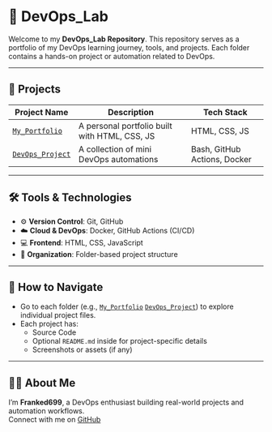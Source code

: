 # 🚀 DevOps_Lab

Welcome to my **DevOps_Lab Repository**. This repository serves as a portfolio of my DevOps learning journey, tools, and projects. Each folder contains a hands-on project or automation related to DevOps.

---

## 📂 Projects

| Project Name       | Description                                  | Tech Stack         |
|--------------------|----------------------------------------------|--------------------|
| [`My_Portfolio`](./My_Portfolio)   | A personal portfolio built with HTML, CSS, JS | HTML, CSS, JS      |
| [`DevOps_Project`](./DevOps_Project) | A collection of mini DevOps automations        | Bash, GitHub Actions, Docker |

---

## 🛠️ Tools & Technologies

- ⚙️ **Version Control**: Git, GitHub  
- ☁️ **Cloud & DevOps**: Docker, GitHub Actions (CI/CD)  
- 💻 **Frontend**: HTML, CSS, JavaScript  
- 📁 **Organization**: Folder-based project structure  

---

## 📌 How to Navigate

- Go to each folder (e.g., [`My_Portfolio`](./My_Portfolio) [`DevOps_Project`](./DevOps_Project)) to explore individual project files.
- Each project has:
  - Source Code
  - Optional `README.md` inside for project-specific details
  - Screenshots or assets (if any)

---

## 🙋‍♂️ About Me

I’m **Franked699**, a DevOps enthusiast building real-world projects and automation workflows.  
Connect with me on [GitHub](https://github.com/Franked699)
